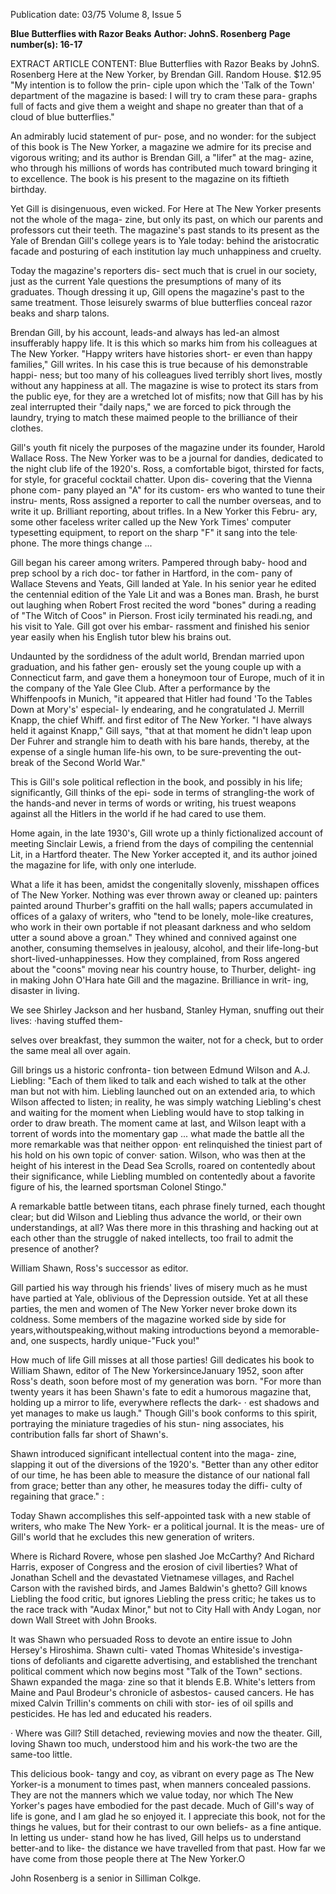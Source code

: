 Publication date: 03/75
Volume 8, Issue 5

**Blue Butterflies with Razor Beaks**
**Author: JohnS. Rosenberg**
**Page number(s): 16-17**

EXTRACT ARTICLE CONTENT:
Blue Butterflies with Razor Beaks 
by JohnS. Rosenberg 
Here at the New Yorker, by Brendan 
Gill. Random House. $12.95 
"My intention is to follow the prin-
ciple upon which the 'Talk of the 
Town' department of the magazine is 
based: I will try to cram these para-
graphs full of facts and give them a 
weight and shape no greater than 
that of a cloud of blue butterflies." 

An admirably lucid statement of pur-
pose, and no wonder: for the subject 
of this book is The New Yorker, a 
magazine we admire for its precise 
and vigorous writing; and its author 
is Brendan Gill, a "lifer" at the mag-
azine, who through his millions of 
words has contributed much toward 
bringing it to excellence. The book is 
his present to the magazine on its 
fiftieth birthday. 

Yet Gill is disingenuous, even 
wicked. For Here at The New Yorker 
presents not the whole of the maga-
zine, but only its past, on which our 
parents and professors cut their 
teeth. The magazine's past stands to 
its present as the Yale of Brendan 
Gill's college years is to Yale today: 
behind the aristocratic facade and 
posturing of each institution lay 
much unhappiness and cruelty. 

Today the magazine's reporters dis-
sect much that is cruel in our society, 
just as the current Yale questions 
the presumptions of many of its 
graduates. Though dressing it up, 
Gill opens the magazine's past to the 
same treatment. Those leisurely 
swarms of blue butterflies conceal 
razor beaks and sharp talons. 

Brendan Gill, by his account, 
leads-and always has led-an 
almost insufferably happy life. It is 
this which so marks him from his 
colleagues at The New Yorker. 
"Happy writers have histories short-
er even than happy families," Gill 
writes. In his case this is true 
because of his demonstrable happi-
ness; but too many of his colleagues 
lived terribly short lives, mostly 
without any happiness at all. The 
magazine is wise to protect its stars 
from the public eye, for they are a 
wretched lot of misfits; now that Gill 
has by his zeal interrupted their 
"daily naps," we are forced to pick 
through the laundry, trying to match 
these maimed people to the brilliance 
of their clothes. 

Gill's youth fit nicely the purposes 
of the magazine under its founder, 
Harold Wallace Ross. The New 
Yorker was to be a journal for 
dandies, dedicated to the night club 
life of the 1920's. Ross, a comfortable 
bigot, thirsted for facts, for style, for 
graceful cocktail chatter. Upon dis-
covering that the Vienna phone com-
pany played an "A" for its custom-
ers who wanted to tune their instru-
ments, Ross assigned a reporter to 
call the number overseas, and to 
write it up. Brilliant reporting, about 
trifles. In a New Yorker this Febru-
ary, some other faceless writer called 
up the New York Times' computer 
typesetting equipment, to report on 
the sharp "F" it sang into the tele· 
phone. The more things change ... 

Gill began his career among 
writers. Pampered through baby-
hood and prep school by a rich doc-
tor father in Hartford, in the com-
pany of Wallace Stevens and Yeats, 
Gill landed at Yale. In his senior year 
he edited the centennial edition of 
the Yale Lit and was a Bones man. 
Brash, he burst out laughing when 
Robert Frost recited the word 
"bones" during a reading of "The 
Witch of Coos" in Pierson. Frost 
icily terminated his readi.ng, and his 
visit to Yale. Gill got over his embar-
rassment and finished his senior year 
easily when his English tutor blew 
his brains out. 

Undaunted by the sordidness of 
the adult world, Brendan married 
upon graduation, and his father gen-
erously set the young couple up with 
a Connecticut farm, and gave them 
a honeymoon tour of Europe, much 
of it in the company of the Yale 
Glee Club. After a performance by 
the Whiffenpoofs in Munich, "it 
appeared that Hitler had found 'To 
the Tables Down at Mory's' especial-
ly endearing, and he congratulated 
J. Merrill Knapp, the chief Whiff. 
and first editor of The New Yorker. 
"I have always held it against 
Knapp," Gill says, "that at that 
moment he didn't leap upon Der 
Fuhrer and strangle him to death 
with his bare hands, thereby, at the 
expense of a single human life-his 
own, to be sure-preventing the out-
break of the Second World War." 

This is Gill's sole political reflection 
in the book, and possibly in his life; 
significantly, Gill thinks of the epi-
sode in terms of strangling-the 
work of the hands-and never in 
terms of words or writing, his truest 
weapons against all the Hitlers in the 
world if he had cared to use them. 

Home again, in the late 1930's, 
Gill wrote up a thinly fictionalized 
account of meeting Sinclair Lewis, a 
friend from the days of compiling the 
centennial Lit, in a Hartford theater. 
The New Yorker accepted it, and its 
author joined the magazine for life, 
with only one interlude. 

What a life it has been, amidst the 
congenitally slovenly, misshapen 
offices of The New Yorker. Nothing 
was ever thrown away or cleaned up: 
painters painted around Thurber's 
graffiti on the hall walls; papers 
accumulated in offices of a galaxy of 
writers, who "tend to be lonely, 
mole-like creatures, who work in 
their own portable if not pleasant 
darkness and who seldom utter a 
sound above a groan." They whined 
and connived against one another, 
consuming themselves in jealousy, 
alcohol, and their life-long-but 
short-lived-unhappinesses. How 
they complained, from Ross angered 
about the "coons" moving near his 
country house, to Thurber, delight-
ing in making John O'Hara hate Gill 
and the magazine. Brilliance in writ-
ing, disaster in living. 

We see Shirley Jackson and her 
husband, Stanley Hyman, snuffing 
out their lives: ·having stuffed them-


selves over breakfast, they summon 
the waiter, not for a check, but to 
order the same meal all over again. 

Gill brings us a historic confronta-
tion between Edmund Wilson and 
A.J. Liebling: "Each of them liked 
to talk and each wished to talk at the 
other man but not with him. Liebling 
launched out on an extended aria, to 
which Wilson affected to listen; in 
reality, he was simply watching 
Liebling's chest and waiting for the 
moment when Liebling would have 
to stop talking in order to draw 
breath. The moment came at last, 
and Wilson leapt with a torrent of 
words into the momentary gap ... 
what made the battle all the more 
remarkable was that neither oppon· 
ent relinquished the tiniest part of 
his hold on his own topic of conver· 
sation. Wilson, who was then at the 
height of his interest in the Dead Sea 
Scrolls, roared on contentedly about 
their significance, while Liebling 
mumbled on contentedly about a 
favorite figure of his, the learned 
sportsman Colonel Stingo." 

A remarkable battle between 
titans, each phrase finely turned, 
each thought clear; but did Wilson 
and Liebling thus advance the world, 
or their own understandings, at all? 
Was there more in this thrashing and 
hacking out at each other than the 
struggle of naked intellects, too frail 
to admit the presence of another? 

William Shawn, Ross's successor 
as editor. 

Gill partied his way through his 
friends' lives of misery much as he 
must have partied at Yale, oblivious 
of the Depression outside. Yet at all 
these parties, the men and women of 
The New Yorker never broke down 
its coldness. Some members of the 
magazine worked side by side for 
years,withoutspeaking,without 
making introductions beyond a 
memorable-and, one suspects, 
hardly unique-"Fuck you!" 

How much of life Gill misses at all 
those parties! Gill dedicates his book 
to William Shawn, editor of The New 
YorkersinceJanuary 1952, soon 
after Ross's death, soon before most 
of my generation was born. "For 
more than twenty years it has been 
Shawn's fate to edit a humorous 
magazine that, holding up a mirror 
to life, everywhere reflects the dark- · 
est shadows and yet manages to 
make us laugh." Though Gill's book 
conforms to this spirit, portraying 
the miniature tragedies of his stun-
ning associates, his contribution falls 
far short of Shawn's. 

Shawn introduced significant 
intellectual content into the maga-
zine, slapping it out of the diversions 
of the 1920's. "Better than any other 
editor of our time, he has been able to 
measure the distance of our national 
fall from grace; better than any 
other, he measures today the diffi-
culty of regaining that grace." : 

Today Shawn accomplishes this 
self-appointed task with a new stable 
of writers, who make The New York-
er a political journal. It is the meas-
ure of Gill's world that he excludes 
this new generation of writers. 

Where is Richard Rovere, whose pen 
slashed Joe McCarthy? And Richard 
Harris, exposer of Congress and the 
erosion of civil liberties? What of 
Jonathan Schell and the devastated 
Vietnamese villages, and Rachel 
Carson with the ravished birds, and 
James Baldwin's ghetto? Gill knows 
Liebling the food critic, but ignores 
Liebling the press critic; he takes us 
to the race track with "Audax 
Minor," but not to City Hall with 
Andy Logan, nor down Wall Street 
with John Brooks. 

It was Shawn who persuaded Ross 
to devote an entire issue to John 
Hersey's Hiroshima. Shawn culti-
vated Thomas Whiteside's investiga-
tions of defoliants and cigarette 
advertising, and established the 
trenchant political comment which 
now begins most "Talk of the Town" 
sections. Shawn expanded the maga· 
zine so that it blends E.B. White's 
letters from Maine and Paul 
Brodeur's chronicle of asbestos-
caused cancers. He has mixed Calvin 
Trillin's comments on chili with stor-
ies of oil spills and pesticides. He has 
led and educated his readers. 

· Where was Gill? Still detached, 
reviewing movies and now the 
theater. Gill, loving Shawn too 
much, understood him and his 
work-the two are the same-too 
little. 

This delicious book- tangy and 
coy, as vibrant on every page as The 
New Yorker-is a monument to 
times past, when manners concealed 
passions. They are not the manners 
which we value today, nor which The 
New Yorker's pages have embodied 
for the past decade. Much of Gill's 
way of life is gone, and I am glad he 
so enjoyed it. I appreciate this book, 
not for the things he values, but for 
their contrast to our own beliefs-
as a fine antique. In letting us under-
stand how he has lived, Gill helps us 
to understand better-and to like-
the distance we have travelled from 
that past. How far we have come 
from those people there at The New 
Yorker.O 

John Rosenberg is a senior in 
Silliman Colkge.